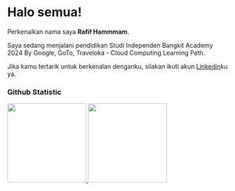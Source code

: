 # Halo semua! 
 
Perkenalkan nama saya **Rafif Hammmam**.<br>
 
Saya sedang menjalani pendidikan Studi Independen Bangkit Academy 2024 By Google, GoTo, Traveloka - Cloud Computing Learning Path.<br>
 
Jika kamu tertarik untuk berkenalan denganku, silakan ikuti akun [Linkedin](https://www.linkedin.com/in/rafif-hammam-2712252aa/)ku ya.
 
### Github Statistic
<p align="left">
<a href="https://github.com/penuliscode">
  <img height="180em" src="https://github-readme-stats-eight-theta.vercel.app/api?username=penuliscode&show_icons=true&theme=algolia&include_all_commits=true&count_private=true"/>
  <img height="180em" src="https://github-readme-stats-eight-theta.vercel.app/api/top-langs/?username=penuliscode&layout=compact&layout=compact&theme=algolia"/>
</a>
</p>
